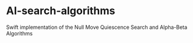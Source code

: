 # AI-search-algorithms

Swift implementation of the Null Move Quiescence Search and Alpha-Beta Algorithms
